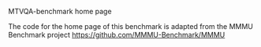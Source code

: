 MTVQA-benchmark home page

The code for the home page of this benchmark is adapted from the MMMU Benchmark project https://github.com/MMMU-Benchmark/MMMU

